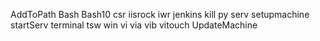 AddToPath
Bash
Bash10
csr
iisrock
iwr
jenkins
kill
py
serv
setupmachine
startServ
terminal
tsw
win
vi
via
vib
vitouch
UpdateMachine
